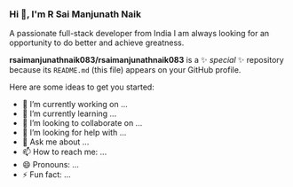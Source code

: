 ### Hi 👋, I'm R Sai Manjunath Naik

A passionate full-stack developer from India
I am always looking for an opportunity to do better and achieve greatness.

**rsaimanjunathnaik083/rsaimanjunathnaik083** is a ✨ _special_ ✨ repository because its `README.md` (this file) appears on your GitHub profile.

Here are some ideas to get you started:

- 🔭 I’m currently working on ...
- 🌱 I’m currently learning ...
- 👯 I’m looking to collaborate on ...
- 🤔 I’m looking for help with ...
- 💬 Ask me about ...
- 📫 How to reach me: ...
- 😄 Pronouns: ...
- ⚡ Fun fact: ...
